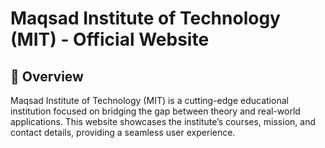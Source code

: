 # Maqsad Institute of Technology (MIT) - Official Website

## 📌 Overview
Maqsad Institute of Technology (MIT) is a cutting-edge educational institution focused on bridging the gap between theory and real-world applications. This website showcases the institute’s courses, mission, and contact details, providing a seamless user experience.